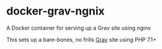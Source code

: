 # docker-grav-ngnix
A Docker container for serving up a Grav site using nginx

This sets up a bare-bones, no frills [Grav](https://getgrav.org) site using PHP 7.1+